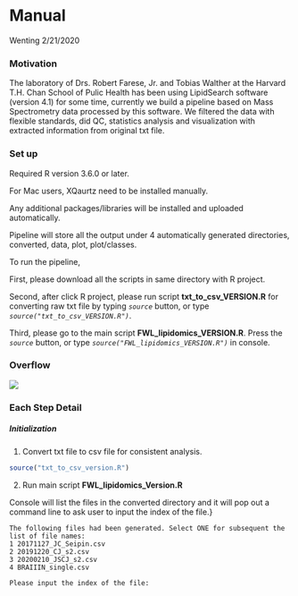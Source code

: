 Manual
================
Wenting
2/21/2020

### Motivation

The laboratory of Drs. Robert Farese, Jr. and Tobias Walther at the
Harvard T.H. Chan School of Pulic Health has been using LipidSearch
software (version 4.1) for some time, currently we build a pipeline
based on Mass Spectrometry data processed by this software. We filtered
the data with flexible standards, did QC, statistics analysis and
visualization with extracted information from original txt file.

### Set up

Required R version 3.6.0 or later.

For Mac users, XQaurtz need to be installed manually.

Any additional packages/libraries will be installed and uploaded
automatically.

Pipeline will store all the output under 4 automatically generated
directories, converted, data, plot, plot/classes.

To run the pipeline,

First, please download all the scripts in same directory with R project.

Second, after click R project, please run script
**txt\_to\_csv\_VERSION.R** for converting raw txt file by typing
*`source`* button, or type *`source("txt_to_csv_VERSION.R")`*.

Third, please go to the main script **FWL\_lipidomics\_VERSION.R**.
Press the *`source`* button, or type
*`source("FWL_lipidomics_VERSION.R")`* in
console.

<!-- ![an image caption Source: screenshot.](button_source.png) -->

### Overflow

![](Manual_of_Lipidomics_pipeline_files/figure-gfm/unnamed-chunk-1-1.png)<!-- -->

### Each Step Detail

##### Initialization

1.  Convert txt file to csv file for consistent analysis.

<!-- end list -->

``` r
source("txt_to_csv_version.R")
```

2.  Run main script **FWL\_lipidomics\_Version.R**

Console will list the files in the converted directory and it will pop
out a command line to ask user to input the index of the
    file.}

    The following files had been generated. Select ONE for subsequent the list of file names:
    1 20171127_JC_Seipin.csv
    2 20191220_CJ_s2.csv
    3 20200210_JSCJ_s2.csv
    4 BRAIIIN_single.csv
    
    Please input the index of the file:
